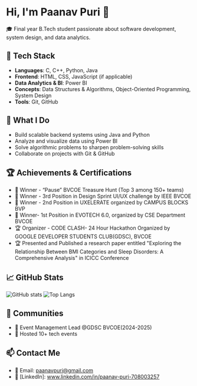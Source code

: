 # Hi, I'm Paanav Puri 👋

🎓 Final year B.Tech student passionate about software development, system design, and data analytics.

## 🚀 Tech Stack
- **Languages**: C, C++, Python, Java
- **Frontend**: HTML, CSS, JavaScript (if applicable)
- **Data Analytics & BI**: Power BI
- **Concepts**: Data Structures & Algorithms, Object-Oriented Programming, System Design
- **Tools**: Git, GitHub

## 💼 What I Do
- Build scalable backend systems using Java and Python
- Analyze and visualize data using Power BI
- Solve algorithmic problems to sharpen problem-solving skills
- Collaborate on projects with Git & GitHub


## 🏆 Achievements & Certifications

- 🥇 Winner - “Pause” BVCOE Treasure Hunt (Top 3 among 150+ teams) 
- 🥇 Winner - 3rd Position in Design Sprint UI/UX challenge by IEEE BVCOE
- 🥇 Winner - 2nd Position in UXELERATE organized by CAMPUS BLOCKS BVP
- 🥇 Winner- 1st Position in EVOTECH 6.0, organized by CSE Department BVCOE
- 🏆 Organizer - CODE CLASH- 24 Hour Hackathon Organized by GOOGLE DEVELOPER STUDENTS CLUB(GDSC), BVCOE
- 🏆 Presented and Published a research paper entitled "Exploring the Relationship Between BMI Categories and
Sleep Disorders: A Comprehensive Analysis" in ICICC Conference

## 📈 GitHub Stats

![GitHub stats](https://github-readme-stats.vercel.app/api?username=PaanavPuri&show_icons=true&theme=default)
![Top Langs](https://github-readme-stats.vercel.app/api/top-langs/?username=PaanavPuri&layout=compact)


## 🤝 Communities
- 🔰 Event Management Lead @GDSC BVCOE(2024-2025)
- 📣 Hosted 10+ tech events

## 📫 Contact Me
- 📧 Email: paanavpuri@gmail.com
- 💼 [LinkedIn]: www.linkedin.com/in/paanav-puri-708003257
<!--
**Paanav21/Paanav21** is a ✨ _special_ ✨ repository because its `README.md` (this file) appears on your GitHub profile.

Here are some ideas to get you started:

- 🔭 I’m currently working on ...
- 🌱 I’m currently learning ...
- 👯 I’m looking to collaborate on ...
- 🤔 I’m looking for help with ...
- 💬 Ask me about ...
- 📫 How to reach me: ...
- 😄 Pronouns: ...
- ⚡ Fun fact: ...
-->
